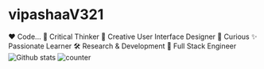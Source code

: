 # vipashaaV321

❤️ Code...
🧩 Critical Thinker
🌈 Creative User Interface Designer
🤔 Curious 
✨ Passionate Learner 
🛠️ Research & Development 
🦋 Full Stack Engineer
![Github stats](https://github-readme-stats.vercel.app/api?username=vipashaaV321)
![counter](https://[github.com/vipashaaV321/].m.pipedream.net)
